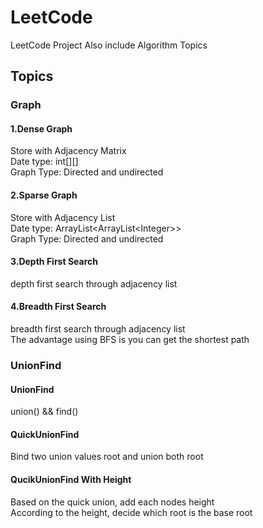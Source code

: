 # LeetCode
LeetCode Project
Also include Algorithm Topics
## Topics
### Graph
#### 1.Dense Graph
Store with Adjacency Matrix  
Date type: int[][]  
Graph Type: Directed and undirected
#### 2.Sparse Graph
Store with Adjacency List  
Date type: ArrayList<ArrayList\<Integer>>  
Graph Type: Directed and undirected
#### 3.Depth First Search
depth first search through adjacency list
#### 4.Breadth First Search
breadth first search through adjacency list  
The advantage using BFS is you can get the shortest path
### UnionFind
#### UnionFind
union() && find()
#### QuickUnionFind
Bind two union values root and union both root
#### QucikUnionFind With Height
Based on the quick union, add each nodes height  
According to the height, decide which root is the base root
